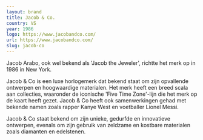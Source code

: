 ```yaml
---
layout: brand
title: Jacob & Co.
country: VS
year: 1986
logo: https://www.jacobandco.com/
url: https://www.jacobandco.com/
slug: jacob-co
---
```

Jacob Arabo, ook wel bekend als 'Jacob the Jeweler', richtte het merk op in 1986 in New York.

Jacob & Co is een luxe horlogemerk dat bekend staat om zijn opvallende ontwerpen en hoogwaardige materialen. Het merk heeft een breed scala aan collecties, waaronder de iconische 'Five Time Zone'-lijn die het merk op de kaart heeft gezet. Jacob & Co heeft ook samenwerkingen gehad met bekende namen zoals rapper Kanye West en voetballer Lionel Messi.

Jacob & Co staat bekend om zijn unieke, gedurfde en innovatieve ontwerpen, evenals om zijn gebruik van zeldzame en kostbare materialen zoals diamanten en edelstenen.

